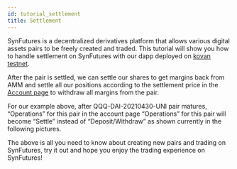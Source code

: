 ```yaml
---
id: tutorial_settlement
title: Settlement
---
```


SynFutures is a decentralized derivatives platform that allows various digital assets pairs to be freely created and traded. This tutorial will show you how to handle settlement on SynFutures with our dapp deployed on [kovan testnet](https://kovan.synfutures.com).

After the pair is settled, we can settle our shares to get margins back from AMM and settle all our positions according to the settlement price in the [Account page](https://kovan.synfutures.com/#/account) to withdraw all margins from the pair. 

For our example above, after QQQ-DAI-20210430-UNI pair matures, “Operations” for this pair in the account page “Operations” for this pair will become “Settle” instead of “Deposit/Withdraw” as shown currently in the following pictures.

The above is all you need to know about creating new pairs and trading on SynFutures, try it out and hope you enjoy the trading experience on SynFutures!